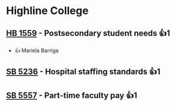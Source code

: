 # Highline College

## [HB 1559](/bill/2023-24/hb/1559/) - Postsecondary student needs 👍1  
* 👍 Mariela Barriga

## [SB 5236](/bill/2023-24/sb/5236/) - Hospital staffing standards 👍1  

## [SB 5557](/bill/2023-24/sb/5557/) - Part-time faculty pay 👍1  